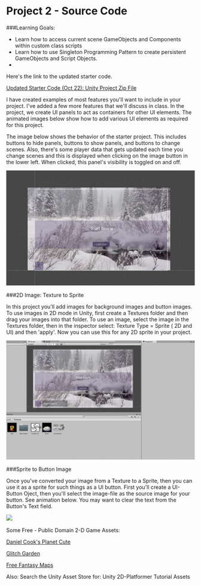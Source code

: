 # Project 2 - Source Code

###Learning Goals:
- Learn how to access current scene GameObjects and Components within custom class scripts
- Learn how to use Singleton Programming Pattern to create persistent GameObjects and Script Objects.
- 


Here's the link to the updated starter code.

[Updated Starter Code (Oct 22): Unity Project Zip File](https://utdallas.box.com/s/8txw4flobwetq4fe4zb92itnp2figpce)

I have created examples of most features you'll want to include in your project.  I've added a few more features that we'll discuss in class.  In the project, we create UI panels to act as containers for other UI elements.  The animated images below show how to add various UI elements as required for this project.

The image below shows the behavior of the starter project.  This includes buttons to hide panels, buttons to show panels, and buttons to change scenes.  Also, there's some player data that gets updated each time you change scenes and this is displayed when clicking on the image button in the lower left. When clicked, this panel's visibility is toggled on and off.

 ![](8S4CitwjlI.gif)
 
 
 ###2D Image: Texture to Sprite
 
 In this project you'll add images for background images and button images.  To use images in 2D mode in Unity, first create a Textures folder and then drag your images into that folder.  To use an image, select the image in the Textures folder, then in the inspector select: Texture Type = Sprite ( 2D and UI) and then 'apply'.  Now you can use this for any 2D sprite in your project.
 
 ![](imageTexture.gif)
 
 ###Sprite to Button Image
 
 Once you've converted your image from a Texture to a Sprite, then you can use it as a sprite for such things as a UI button.  First you'll create a UI-Button Oject, then you'll select the image-file as the source image for your button.  See animation below.  You may want to clear the text from the Button's Text field.

![](imageButton.gif)


 Some Free - Public Domain 2-D Game Assets: 
 
 [Daniel Cook's Planet Cute](http://www.lostgarden.com/2007/05/dancs-miraculously-flexible-game.html)
 
 [Glitch Garden](http://www.glitchthegame.com/public-domain-game-art/)
 
 [Free Fantasy Maps](http://freefantasymaps.org/free-fantasy-maps/)
 
 Also: Search the Unity Asset Store for: Unity 2D-Platformer Tutorial Assets
